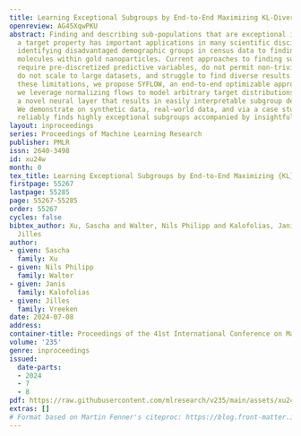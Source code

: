 ```yaml
---
title: Learning Exceptional Subgroups by End-to-End Maximizing KL-Divergence
openreview: AG45XqwPKU
abstract: Finding and describing sub-populations that are exceptional in terms of
  a target property has important applications in many scientific disciplines, from
  identifying disadvantaged demographic groups in census data to finding conductive
  molecules within gold nanoparticles. Current approaches to finding such subgroups
  require pre-discretized predictive variables, do not permit non-trivial target distributions,
  do not scale to large datasets, and struggle to find diverse results. To address
  these limitations, we propose SYFLOW, an end-to-end optimizable approach in which
  we leverage normalizing flows to model arbitrary target distributions and introduce
  a novel neural layer that results in easily interpretable subgroup descriptions.
  We demonstrate on synthetic data, real-world data, and via a case study, that SYFLOW
  reliably finds highly exceptional subgroups accompanied by insightful descriptions.
layout: inproceedings
series: Proceedings of Machine Learning Research
publisher: PMLR
issn: 2640-3498
id: xu24w
month: 0
tex_title: Learning Exceptional Subgroups by End-to-End Maximizing {KL}-Divergence
firstpage: 55267
lastpage: 55285
page: 55267-55285
order: 55267
cycles: false
bibtex_author: Xu, Sascha and Walter, Nils Philipp and Kalofolias, Janis and Vreeken,
  Jilles
author:
- given: Sascha
  family: Xu
- given: Nils Philipp
  family: Walter
- given: Janis
  family: Kalofolias
- given: Jilles
  family: Vreeken
date: 2024-07-08
address:
container-title: Proceedings of the 41st International Conference on Machine Learning
volume: '235'
genre: inproceedings
issued:
  date-parts:
  - 2024
  - 7
  - 8
pdf: https://raw.githubusercontent.com/mlresearch/v235/main/assets/xu24w/xu24w.pdf
extras: []
# Format based on Martin Fenner's citeproc: https://blog.front-matter.io/posts/citeproc-yaml-for-bibliographies/
---
```

